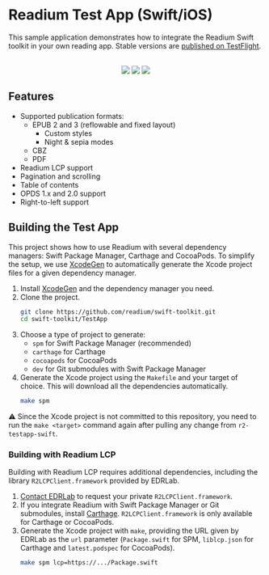 # Readium Test App (Swift/iOS)

This sample application demonstrates how to integrate the Readium Swift toolkit in your own reading app. Stable versions are [published on TestFlight](https://testflight.apple.com/join/lYEMEfBr).


<br/>
<div align="center">
<img src="https://media.giphy.com/media/hAttjic8neYp2/giphy.gif"/>
<img src="https://media.giphy.com/media/13ivNbjbbUT41a/giphy.gif"/>
<img src="https://media.giphy.com/media/l378cRkMNuKx2AOAw/giphy.gif"/>
</div>

## Features

* Supported publication formats:
    * EPUB 2 and 3 (reflowable and fixed layout)
        * Custom styles
        * Night & sepia modes
    * CBZ
    * PDF
* Readium LCP support
* Pagination and scrolling
* Table of contents
* OPDS 1.x and 2.0 support
* Right-to-left support

## Building the Test App

This project shows how to use Readium with several dependency managers: Swift Package Manager, Carthage and CocoaPods. To simplify the setup, we use [XcodeGen](https://github.com/yonaskolb/XcodeGen) to automatically generate the Xcode project files for a given dependency manager.

1. Install [XcodeGen](https://github.com/yonaskolb/XcodeGen) and the dependency manager you need.
2. Clone the project.
    ```sh
    git clone https://github.com/readium/swift-toolkit.git
    cd swift-toolkit/TestApp
    ```
3. Choose a type of project to generate:
    * `spm` for Swift Package Manager (recommended)
    * `carthage` for Carthage
    * `cocoapods` for CocoaPods
    * `dev` for Git submodules with Swift Package Manager
4. Generate the Xcode project using the `Makefile` and your target of choice. This will download all the dependencies automatically.
    ```sh
    make spm
    ```

:warning: Since the Xcode project is not committed to this repository, you need to run the `make <target>` command again after pulling any change from `r2-testapp-swift`.

### Building with Readium LCP

Building with Readium LCP requires additional dependencies, including the library `R2LCPClient.framework` provided by EDRLab.

1. [Contact EDRLab](mailto:contact@edrlab.org) to request your private `R2LCPClient.framework`.
2. If you integrate Readium with Swift Package Manager or Git submodules, install [Carthage](https://github.com/Carthage/Carthage). `R2LCPClient.framework` is only available for Carthage or CocoaPods.
3. Generate the Xcode project with `make`, providing the URL given by EDRLab as the `url` parameter (`Package.swift` for SPM, `liblcp.json` for Carthage and `latest.podspec` for CocoaPods).
    ```sh
    make spm lcp=https://.../Package.swift
    ```

